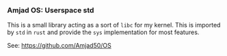 ### Amjad OS: Userspace std

This is a small library acting as a sort of `libc` for my kernel. This is imported by `std` in `rust` and provide the `sys`
implementation for most features.

See: https://github.com/Amjad50/OS